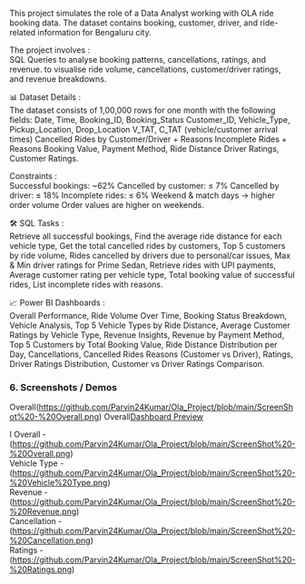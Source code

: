This project simulates the role of a Data Analyst working with OLA ride booking data. The dataset contains booking, customer, driver, and ride-related information for Bengaluru city.

The project involves :        
SQL Queries to analyse booking patterns, cancellations, ratings, and revenue.
to visualise ride volume, cancellations, customer/driver ratings, and revenue breakdowns.

📊 Dataset Details :       
The dataset consists of 1,00,000 rows for one month with the following fields:
Date, Time, Booking_ID, Booking_Status
Customer_ID, Vehicle_Type, Pickup_Location, Drop_Location
V_TAT, C_TAT (vehicle/customer arrival times)
Cancelled Rides by Customer/Driver + Reasons
Incomplete Rides + Reasons
Booking Value, Payment Method, Ride Distance
Driver Ratings, Customer Ratings.

Constraints :       
Successful bookings: ~62%
Cancelled by customer: ≤ 7%
Cancelled by driver: ≤ 18%
Incomplete rides: ≤ 6%
Weekend & match days → higher order volume
Order values are higher on weekends.

🛠 SQL Tasks :       
Retrieve all successful bookings,
Find the average ride distance for each vehicle type,
Get the total cancelled rides by customers,
Top 5 customers by ride volume,
Rides cancelled by drivers due to personal/car issues,
Max & Min driver ratings for Prime Sedan,
Retrieve rides with UPI payments,
Average customer rating per vehicle type,
Total booking value of successful rides,
List incomplete rides with reasons.

📈 Power BI Dashboards :       
Overall Performance,
Ride Volume Over Time,
Booking Status Breakdown,
Vehicle Analysis,
Top 5 Vehicle Types by Ride Distance,
Average Customer Ratings by Vehicle Type,
Revenue Insights,
Revenue by Payment Method,
Top 5 Customers by Total Booking Value,
Ride Distance Distribution per Day,
Cancellations,
Cancelled Rides Reasons (Customer vs Driver),
Ratings,
Driver Ratings Distribution,
Customer vs Driver Ratings Comparison.

### 6. Screenshots / Demos  
Overall(https://github.com/Parvin24Kumar/Ola_Project/blob/main/ScreenShot%20-%20Overall.png)
Overall[Dashboard Preview](https://github.com/Parvin24Kumar/Ola_Project/blob/main/ScreenShot%20-%20Overall.png)

I
Overall - (https://github.com/Parvin24Kumar/Ola_Project/blob/main/ScreenShot%20-%20Overall.png)  
Vehicle Type - (https://github.com/Parvin24Kumar/Ola_Project/blob/main/ScreenShot%20-%20Vehicle%20Type.png)  
Revenue - (https://github.com/Parvin24Kumar/Ola_Project/blob/main/ScreenShot%20-%20Revenue.png)  
Cancellation - (https://github.com/Parvin24Kumar/Ola_Project/blob/main/ScreenShot%20-%20Cancellation.png)  
Ratings - (https://github.com/Parvin24Kumar/Ola_Project/blob/main/ScreenShot%20-%20Ratings.png)  
